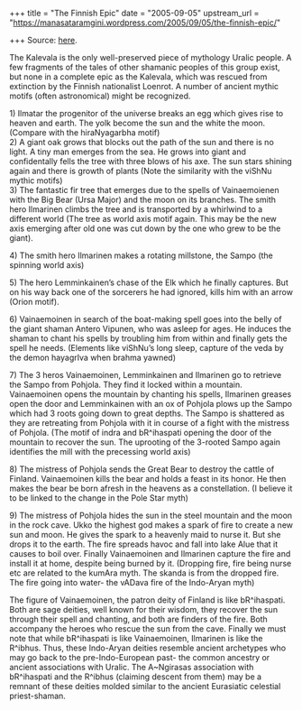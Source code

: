 +++
title = "The Finnish Epic"
date = "2005-09-05"
upstream_url = "https://manasataramgini.wordpress.com/2005/09/05/the-finnish-epic/"

+++
Source: [here](https://manasataramgini.wordpress.com/2005/09/05/the-finnish-epic/).

The Kalevala is the only well-preserved piece of mythology Uralic
people. A few fragments of the tales of other shamanic peoples of this
group exist, but none in a complete epic as the Kalevala, which was
rescued from extinction by the Finnish nationalist Loenrot. A number of
ancient mythic motifs (often astronomical) might be recognized.

1\) Ilmatar the progenitor of the universe breaks an egg which gives
rise to heaven and earth. The yolk become the sun and the white the
moon. (Compare with the hiraNyagarbha motif)  
2) A giant oak grows that blocks out the path of the sun and there is no
light. A tiny man emerges from the sea. He grows into giant and
confidentally fells the tree with three blows of his axe. The sun stars
shining again and there is growth of plants (Note the similarity with
the viShNu mythic motifs)  
3) The fantastic fir tree that emerges due to the spells of
Vainaemoienen with the Big Bear (Ursa Major) and the moon on its
branches. The smith hero Ilmarinen climbs the tree and is transported by
a whirlwind to a different world (The tree as world axis motif again.
This may be the new axis emerging after old one was cut down by the one
who grew to be the giant).

4\) The smith hero Ilmarinen makes a rotating millstone, the Sampo (the
spinning world axis)

5\) The hero Lemminkainen’s chase of the Elk which he finally captures.
But on his way back one of the sorcerers he had ignored, kills him with
an arrow (Orion motif).

6\) Vainaemoinen in search of the boat-making spell goes into the belly
of the giant shaman Antero Vipunen, who was asleep for ages. He induces
the shaman to chant his spells by troubling him from within and finally
gets the spell he needs. (Elements like viShNu’s long sleep, capture of
the veda by the demon hayagrIva when brahma yawned)

7\) The 3 heros Vainaemoinen, Lemminkainen and Ilmarinen go to retrieve
the Sampo from Pohjola. They find it locked within a mountain.
Vainaemoinen opens the mountain by chanting his spells, Ilmarinen
greases open the door and Lemminkainen with an ox of Pohjola plows up
the Sampo which had 3 roots going down to great depths. The Sampo is
shattered as they are retreating from Pohjola with it in course of a
fight with the mistress of Pohjola. (The motif of indra and bR^ihaspati
opening the door of the mountain to recover the sun. The uprooting of
the 3-rooted Sampo again identifies the mill with the precessing world
axis)

8\) The mistress of Pohjola sends the Great Bear to destroy the cattle
of Finland. Vainaemoinen kills the bear and holds a feast in its honor.
He then makes the bear be born afresh in the heavens as a constellation.
(I believe it to be linked to the change in the Pole Star myth)

9\) The mistress of Pohjola hides the sun in the steel mountain and the
moon in the rock cave. Ukko the highest god makes a spark of fire to
create a new sun and moon. He gives the spark to a heavenly maid to
nurse it. But she drops it to the earth. The fire spreads havoc and fall
into lake Alue that it causes to boil over. Finally Vainaemoinen and
Ilmarinen capture the fire and install it at home, despite being burned
by it. (Dropping fire, fire being nurse etc are related to the kumAra
myth. The skanda is from the dropped fire. The fire going into water-
the vADava fire of the Indo-Aryan myth)

The figure of Vainaemoinen, the patron deity of Finland is like
bR^ihaspati. Both are sage deities, well known for their wisdom, they
recover the sun through their spell and chanting, and both are finders
of the fire. Both accompany the heroes who rescue the sun from the cave.
Finally we must note that while bR^ihaspati is like Vainaemoinen,
Ilmarinen is like the R^ibhus. Thus, these Indo-Aryan deities resemble
ancient archetypes who may go back to the pre-Indo-European past- the
common ancestry or ancient associations with Uralic. The A\~Ngirasas
association with bR^ihaspati and the R^ibhus (claiming descent from
them) may be a remnant of these deities molded similar to the ancient
Eurasiatic celestial priest-shaman.


